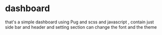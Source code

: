# dashboard
that's a simple dashboard using Pug and scss and javascript , contain just side bar and header and setting section can change the font and the theme
